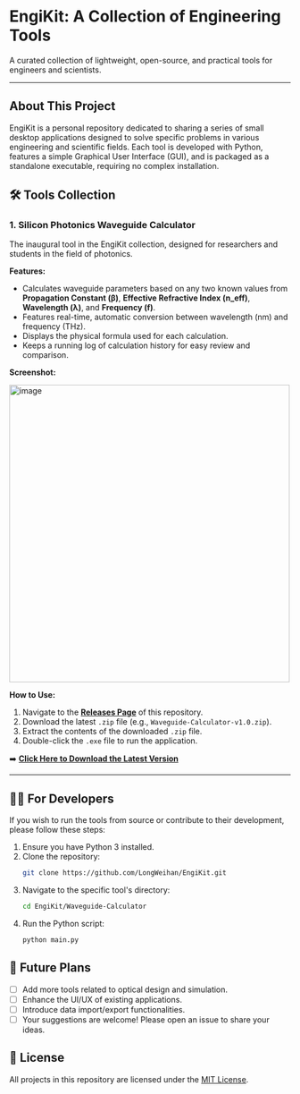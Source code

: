# EngiKit: A Collection of Engineering Tools

A curated collection of lightweight, open-source, and practical tools for engineers and scientists.

---

## About This Project

EngiKit is a personal repository dedicated to sharing a series of small desktop applications designed to solve specific problems in various engineering and scientific fields. Each tool is developed with Python, features a simple Graphical User Interface (GUI), and is packaged as a standalone executable, requiring no complex installation.

## 🛠️ Tools Collection

### 1. Silicon Photonics Waveguide Calculator

The inaugural tool in the EngiKit collection, designed for researchers and students in the field of photonics.

**Features:**
* Calculates waveguide parameters based on any two known values from **Propagation Constant (β)**, **Effective Refractive Index (n_eff)**, **Wavelength (λ)**, and **Frequency (f)**.
* Features real-time, automatic conversion between wavelength (nm) and frequency (THz).
* Displays the physical formula used for each calculation.
* Keeps a running log of calculation history for easy review and comparison.

**Screenshot:**

<img width="502" height="532" alt="image" src="https://github.com/user-attachments/assets/cc8f6d37-f7b5-4278-ac42-684a479a90dc" />

**How to Use:**
1.  Navigate to the **[Releases Page](https://github.com/LongWeihan//EngiKit/releases)** of this repository.
2.  Download the latest `.zip` file (e.g., `Waveguide-Calculator-v1.0.zip`).
3.  Extract the contents of the downloaded `.zip` file.
4.  Double-click the `.exe` file to run the application.

➡️ **[Click Here to Download the Latest Version](https://github.com/LongWeihan//EngiKit/releases)**

---
## 👨‍💻 For Developers

If you wish to run the tools from source or contribute to their development, please follow these steps:

1.  Ensure you have Python 3 installed.
2.  Clone the repository:
    ```bash
    git clone https://github.com/LongWeihan/EngiKit.git
    ```
3.  Navigate to the specific tool's directory:
    ```bash
    cd EngiKit/Waveguide-Calculator
    ```
4.  Run the Python script:
    ```bash
    python main.py
    ```

## 🚀 Future Plans

-   [ ] Add more tools related to optical design and simulation.
-   [ ] Enhance the UI/UX of existing applications.
-   [ ] Introduce data import/export functionalities.
-   [ ] Your suggestions are welcome! Please open an issue to share your ideas.

## 📜 License

All projects in this repository are licensed under the [MIT License](LICENSE).
